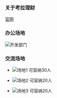 ### 关于考拉理财
  [官网](http://www.kaolalicai.cn)
  
### 办公场地
  ![开发部门](http://7xk67t.com1.z0.glb.clouddn.com/introhq.jpg)

### 交流场地
  - ![场地1](http://7xk67t.com1.z0.glb.clouddn.com/introhqact.jpg) 可容纳30人

  - ![场地2](http://7xk67t.com1.z0.glb.clouddn.com/introhqmeeting.jpg) 可容纳20人

  - ![场地3](http://7xk67t.com1.z0.glb.clouddn.com/introdepmeeting.jpg) 可容纳20人

